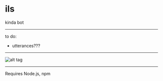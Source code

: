 # ils
kinda bot

---

to do:
- utterances???

---

![alt tag](http://i.imgur.com/xfZtbPk.png)

---

Requires Node.js, npm
